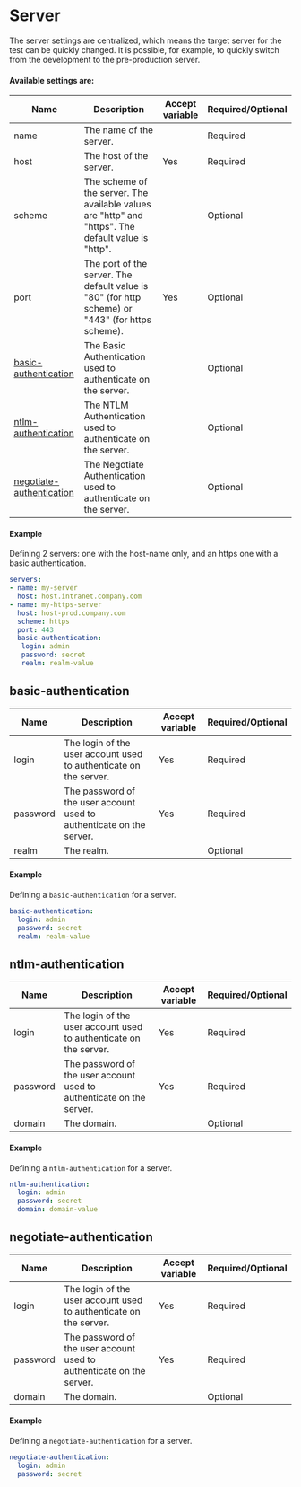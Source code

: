 # Server
The server settings are centralized, which means the target server for the test can be quickly changed. It is possible, for example, to quickly switch from the development to the pre-production server.

#### Available settings are:

| Name        | Description                                                  | Accept variable   | Required/Optional | 
| ----------- | ------------------------------------------------------------ | ----------------- | ----------------- |
| name        | The name of the server.                                      |                   | Required          |
| host        | The host of the server.                                      | Yes               | Required          |
| scheme      | The scheme of the server. The available values are "http" and "https". The default value is "http".  | | Optional          |
| port        | The port of the server. The default value is "80" (for http scheme) or "443" (for https scheme).              |   Yes    | Optional          |
| [basic-authentication](#basic-authentication) | The Basic Authentication used to authenticate on the server.                  | | Optional          |
| [ntlm-authentication](#ntlm-authentication) | The NTLM Authentication used to authenticate on the server.                     | | Optional          |
| [negotiate-authentication](#negotiate-authentication) | The Negotiate Authentication used to authenticate on the server.         | | Optional          |

#### Example
Defining 2 servers: one with the host-name only, and an https one with a basic authentication.
```yaml
servers:
- name: my-server
  host: host.intranet.company.com
- name: my-https-server
  host: host-prod.company.com
  scheme: https
  port: 443
  basic-authentication:
   login: admin
   password: secret
   realm: realm-value
```

## basic-authentication
| Name        | Description                                                             | Accept variable   | Required/Optional |
| ----------- | ----------------------------------------------------------------------- | ----------------- | ----------------- |
| login       | The login of the user account used to authenticate on the server.       | Yes               |  Required         |
| password    | The password of the user account used to authenticate on the server.    | Yes               | Required          |
| realm       | The realm.                                                              |                   | Optional          |

#### Example
Defining a `basic-authentication` for a server.
```yaml
basic-authentication:
  login: admin
  password: secret
  realm: realm-value
```

## ntlm-authentication
| Name        | Description                                                             | Accept variable   | Required/Optional |
| ----------- | ----------------------------------------------------------------------- | ----------------- | ----------------- |
| login       | The login of the user account used to authenticate on the server.       | Yes               | Required          |
| password    | The password of the user account used to authenticate on the server.    | Yes               | Required          |
| domain      | The domain.                                                             |                   | Optional          |

#### Example
Defining a `ntlm-authentication` for a server.
```yaml
ntlm-authentication:
  login: admin
  password: secret
  domain: domain-value
```

## negotiate-authentication
| Name        | Description                                                             | Accept variable   | Required/Optional |
| ----------- | ----------------------------------------------------------------------- | ----------------- | ----------------- |
| login       | The login of the user account used to authenticate on the server.       | Yes               | Required          |
| password    | The password of the user account used to authenticate on the server.    | Yes               | Required          |
| domain | The domain.                                                                  |                   | Optional          |

#### Example
Defining a `negotiate-authentication` for a server.
```yaml
negotiate-authentication:
  login: admin
  password: secret
```